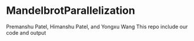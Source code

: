 # MandelbrotParallelization
Premanshu Patel, Himanshu Patel, and Yongxu Wang
This repo include our code and output
